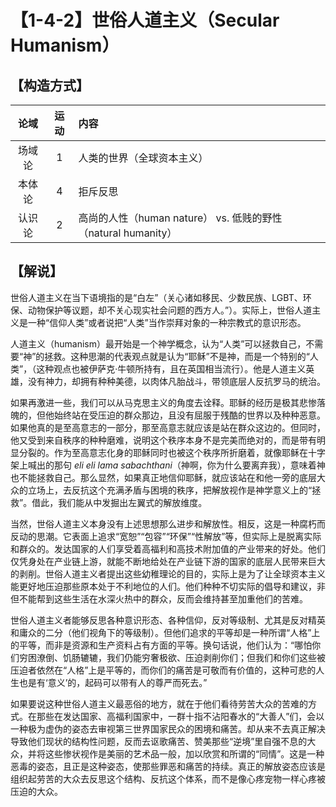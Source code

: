 # 【1-4-2】世俗人道主义（Secular Humanism）

## 【构造方式】
| 论域 | 运动           | 内容 |
|:----:|:----------------:|:-----|
| 场域论   |1 | 人类的世界（全球资本主义）   |
| 本体论   | 4| 拒斥反思   |
| 认识论   | 2|  高尚的人性（human nature） vs. 低贱的野性（natural humanity）  |

## 【解说】
世俗人道主义在当下语境指的是“白左”（关心诸如移民、少数民族、LGBT、环保、动物保护等议题，却不关心现实社会问题的西方人。”）。实际上，世俗人道主义是一种“信仰人类”或者说把“人类”当作崇拜对象的一种宗教式的意识形态。

人道主义（humanism）最开始是一个神学概念，认为“人类”可以拯救自己，不需要“神”的拯救。这种思潮的代表观点就是认为“耶稣”不是神，而是一个特别的“人类”，（这种观点也被伊萨克·牛顿所持有，且在英国相当流行）。他是人道主义英雄，没有神力，却拥有种种美德，以肉体凡胎战斗，带领底层人反抗罗马的统治。

如果再激进一些，我们可以从马克思主义的角度去诠释。耶稣的经历是极其悲惨落魄的，但他始终站在受压迫的群众那边，且没有屈服于残酷的世界以及种种恶意。如果他真的是至高意志的一部分，那至高意志就应该是站在群众这边的。但同时，他又受到来自秩序的种种磨难，说明这个秩序本身不是完美而绝对的，而是带有明显分裂的。作为至高意志化身的耶稣同时也被这个秩序所折磨着，就像耶稣在十字架上喊出的那句 *eli eli lama sabachthani*（神啊，你为什么要离弃我），意味着神也不能拯救自己。那么显然，如果真正地信仰耶稣，就应该站在和他一旁的底层大众的立场上，去反抗这个充满矛盾与困境的秩序，把解放视作是神学意义上的“拯救”。借此，我们能从中发掘出左翼式的解放维度。

当然，世俗人道主义本身没有上述思想那么进步和解放性。相反，这是一种腐朽而反动的思潮。它表面上追求“宽恕”“包容”“环保”“性解放”等，但实际上是脱离实际和群众的。发达国家的人们享受着高福利和高技术附加值的产业带来的好处。他们仅凭身处在产业链上游，就能不断地给处在产业链下游的国家的底层人民带来巨大的剥削。世俗人道主义者提出这些幼稚理论的目的，实际上是为了让全球资本主义能更好地压迫那些原本处于不利地位的人们。他们种种不切实际的倡导和建议，非但不能帮到这些生活在水深火热中的群众，反而会维持甚至加重他们的苦难。

世俗人道主义者能够反思各种意识形态、各种信仰，反对等级制、尤其是反对精英和庸众的二分（他们视角下的等级制）。但他们追求的平等却是一种所谓“人格”上的平等，而非是资源和生产资料占有方面的平等。换句话说，他们认为：“哪怕你们穷困潦倒、饥肠辘辘，我们仍能穷奢极欲、压迫剥削你们；但我们和你们这些被压迫者依然在“人格”上是平等的，而你们的痛苦是可敬而有价值的，这种可悲的人生也是有‘意义’的，起码可以带有人的尊严而死去。”

如果要说这种世俗人道主义最恶俗的地方，就在于他们看待劳苦大众的苦难的方式。在那些在发达国家、高福利国家中，一群十指不沾阳春水的“大善人”们，会以一种极为虚伪的姿态去审视第三世界国家民众的困境和痛苦。却从来不去真正解决导致他们现状的结构性问题，反而去讴歌痛苦、赞美那些“逆境”里自强不息的大众，并将这些惨状视作是美丽的艺术品一般，加以欣赏和所谓的“同情”。这是一种恶毒的姿态，且正是这种姿态，使那些罪恶和痛苦的持续。真正的解放姿态应该是组织起劳苦的大众去反思这个结构、反抗这个体系，而不是像心疼宠物一样心疼被压迫的大众。
